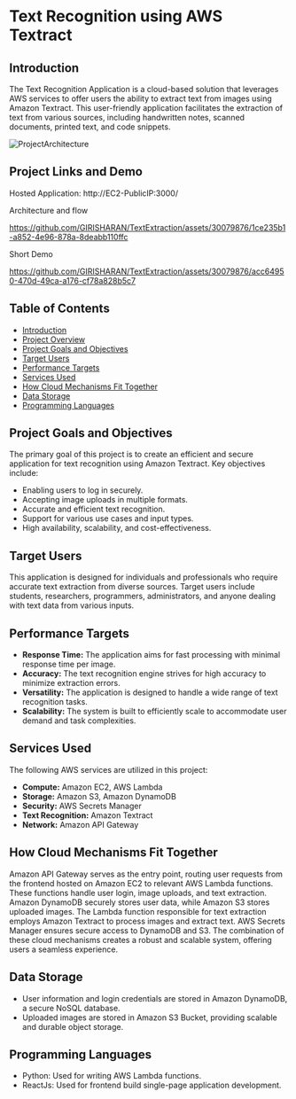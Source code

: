 # Text Recognition using AWS Textract

## Introduction

The Text Recognition Application is a cloud-based solution that leverages AWS services to offer users the ability to extract text from images using Amazon Textract. This user-friendly application facilitates the extraction of text from various sources, including handwritten notes, scanned documents, printed text, and code snippets.

![ProjectArchitecture](https://github.com/GIRISHARAN/TextExtraction/assets/30079876/744658b0-2736-4d10-9200-fb739eb16ac6)

## Project Links and Demo

Hosted Application: http://EC2-PublicIP:3000/

Architecture and flow

https://github.com/GIRISHARAN/TextExtraction/assets/30079876/1ce235b1-a852-4e96-878a-8deabb110ffc

Short Demo

https://github.com/GIRISHARAN/TextExtraction/assets/30079876/acc64950-470d-49ca-a176-cf78a828b5c7

## Table of Contents

- [Introduction](#introduction)
- [Project Overview](#project-overview)
- [Project Goals and Objectives](#project-goals-and-objectives)
- [Target Users](#target-users)
- [Performance Targets](#performance-targets)
- [Services Used](#services-used)
- [How Cloud Mechanisms Fit Together](#how-cloud-mechanisms-fit-together)
- [Data Storage](#data-storage)
- [Programming Languages](#programming-languages)


## Project Goals and Objectives

The primary goal of this project is to create an efficient and secure application for text recognition using Amazon Textract. Key objectives include:

- Enabling users to log in securely.
- Accepting image uploads in multiple formats.
- Accurate and efficient text recognition.
- Support for various use cases and input types.
- High availability, scalability, and cost-effectiveness.

## Target Users

This application is designed for individuals and professionals who require accurate text extraction from diverse sources. Target users include students, researchers, programmers, administrators, and anyone dealing with text data from various inputs.

## Performance Targets

- **Response Time:** The application aims for fast processing with minimal response time per image.
- **Accuracy:** The text recognition engine strives for high accuracy to minimize extraction errors.
- **Versatility:** The application is designed to handle a wide range of text recognition tasks.
- **Scalability:** The system is built to efficiently scale to accommodate user demand and task complexities.

## Services Used

The following AWS services are utilized in this project:

- **Compute:** Amazon EC2, AWS Lambda
- **Storage:** Amazon S3, Amazon DynamoDB
- **Security:** AWS Secrets Manager
- **Text Recognition:** Amazon Textract
- **Network:** Amazon API Gateway

## How Cloud Mechanisms Fit Together

Amazon API Gateway serves as the entry point, routing user requests from the frontend hosted on Amazon EC2 to relevant AWS Lambda functions. These functions handle user login, image uploads, and text extraction. Amazon DynamoDB securely stores user data, while Amazon S3 stores uploaded images. The Lambda function responsible for text extraction employs Amazon Textract to process images and extract text. AWS Secrets Manager ensures secure access to DynamoDB and S3. The combination of these cloud mechanisms creates a robust and scalable system, offering users a seamless experience.

## Data Storage

- User information and login credentials are stored in Amazon DynamoDB, a secure NoSQL database.
- Uploaded images are stored in Amazon S3 Bucket, providing scalable and durable object storage.

## Programming Languages

- Python: Used for writing AWS Lambda functions.
- ReactJs: Used for frontend build single-page application development.
